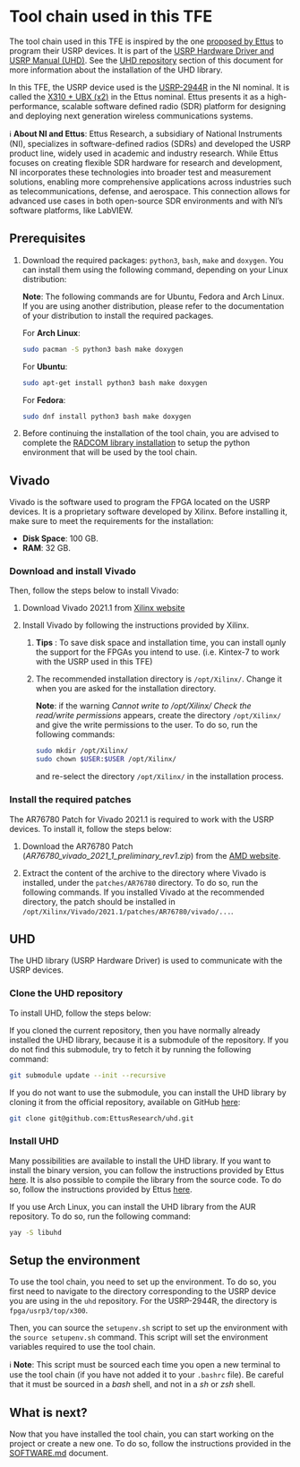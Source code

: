 # Tool chain used in this TFE

The tool chain used in this TFE is inspired by the one [proposed by Ettus](https://files.ettus.com/manual/md_usrp3_build_instructions.html) to program their USRP devices. It is part of the [USRP Hardware Driver and USRP Manual (UHD)](https://files.ettus.com/manual/index.html). See the [UHD repository](#uhd) section of this document for more information about the installation of the UHD library.

In this TFE, the USRP device used is the [USRP-2944R](https://www.ni.com/fr-be/shop/model/usrp-2944.html) in the NI nominal. It is called the [X310 + UBX (x2)](https://www.ettus.com/all-products/usrp-x310/) in the Ettus nominal. Ettus presents it as a high-performance, scalable software defined radio (SDR) platform for designing and deploying next generation wireless communications systems.

:information_source: **About NI and Ettus**: Ettus Research, a subsidiary of National Instruments (NI), specializes in software-defined radios (SDRs) and developed the USRP product line, widely used in academic and industry research. While Ettus focuses on creating flexible SDR hardware for research and development, NI incorporates these technologies into broader test and measurement solutions, enabling more comprehensive applications across industries such as telecommunications, defense, and aerospace. This connection allows for advanced use cases in both open-source SDR environments and with NI’s software platforms, like LabVIEW.

## Prerequisites

1. Download the required packages: `python3`, `bash`, `make` and `doxygen`. You can install them using the following command, depending on your Linux distribution:

    **Note**: The following commands are for Ubuntu, Fedora and Arch Linux. If you are using another distribution, please refer to the documentation of your distribution to install the required packages.

    For **Arch Linux**:

    ```bash
    sudo pacman -S python3 bash make doxygen
    ```

    For **Ubuntu**:

    ```bash
    sudo apt-get install python3 bash make doxygen
    ```

    For **Fedora**:

    ```bash
    sudo dnf install python3 bash make doxygen
    ```

2. Before continuing the installation of the tool chain, you are advised to complete the [RADCOM library installation](RADCOM.md) to setup the python environment that will be used by the tool chain.

## Vivado

Vivado is the software used to program the FPGA located on the USRP devices. It is a proprietary software developed by Xilinx. Before installing it, make sure to meet the requirements for the installation:

- **Disk Space**: 100 GB.
- **RAM**: 32 GB.

### Download and install Vivado

Then, follow the steps below to install Vivado:

1. Download Vivado 2021.1 from [Xilinx website](https://www.xilinx.com/support/download/index.html/content/xilinx/en/downloadNav/vivado-design-tools.html)

2. Install Vivado by following the instructions provided by Xilinx.

    1. **Tips** : To save disk space and installation time, you can install oµnly the support for the FPGAs you intend to use. (i.e. Kintex-7 to work with the USRP used in this TFE)

    2. The recommended installation directory is `/opt/Xilinx/`. Change it when you are asked for the installation directory.

        **Note**: if the warning *Cannot write to /opt/Xilinx/ Check the read/write permissions* appears, create the directory `/opt/Xilinx/` and give the write permissions to the user. To do so, run the following commands:

        ```bash
        sudo mkdir /opt/Xilinx/
        sudo chown $USER:$USER /opt/Xilinx/
        ```

        and re-select the directory `/opt/Xilinx/` in the installation process.

### Install the required patches

The AR76780 Patch for Vivado 2021.1 is required to work with the USRP devices. To install it, follow the steps below:

1. Download the AR76780 Patch (*AR76780_vivado_2021_1_preliminary_rev1.zip*) from the [AMD website](hhttps://adaptivesupport.amd.com/s/article/76780?language=en_US).

2. Extract the content of the archive to the directory where Vivado is installed, under the `patches/AR76780` directory. To do so, run the following commands. If you installed Vivado at the recommended directory, the patch should be installed in `/opt/Xilinx/Vivado/2021.1/patches/AR76780/vivado/...`.

## UHD

The UHD library (USRP Hardware Driver) is used to communicate with the USRP devices.

### Clone the UHD repository

To install UHD, follow the steps below:

If you cloned the current repository, then you have normally already installed the UHD library, because it is a submodule of the repository. If you do not find this submodule, try to fetch it by running the following command:

```bash
git submodule update --init --recursive
```

If you do not want to use the submodule, you can install the UHD library by cloning it from the official repository, available on GitHub [here](https://github.com/EttusResearch/uhd):

```bash
git clone git@github.com:EttusResearch/uhd.git
```

### Install UHD

Many possibilities are available to install the UHD library. If you want to install the binary version, you can follow the instructions provided by Ettus [here](https://files.ettus.com/manual/page_install.html). It is also possible to compile the library from the source code. To do so, follow the instructions provided by Ettus [here](https://files.ettus.com/manual/page_build_guide.html).

If you use Arch Linux, you can install the UHD library from the AUR repository. To do so, run the following command:

```bash
yay -S libuhd
```

## Setup the environment

To use the tool chain, you need to set up the environment. To do so, you first need to navigate to the directory corresponding to the USRP device you are using in the `uhd` repository. For the USRP-2944R, the directory is `fpga/usrp3/top/x300`.

Then, you can source the `setupenv.sh` script to set up the environment with the `source setupenv.sh` command. This script will set the environment variables required to use the tool chain.

:information_source: **Note**: This script must be sourced each time you open a new terminal to use the tool chain (if you have not added it to your `.bashrc` file). Be careful that it must be sourced in a *bash* shell, and not in a *sh* or *zsh* shell.

## What is next?

Now that you have installed the tool chain, you can start working on the project or create a new one. To do so, follow the instructions provided in the [SOFTWARE.md](SOFTWARE.md) document.
